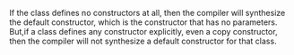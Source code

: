 If the class defines no constructors at all, then the compiler will synthesize the default constructor, which is the constructor that has no parameters. But,if a class defines any constructor explicitly, even a copy constructor, then the compiler will not synthesize a default constructor for that class.
